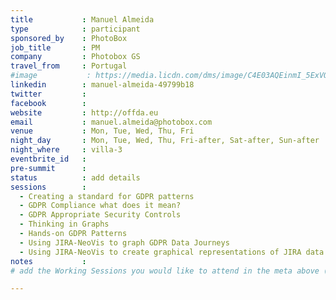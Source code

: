 ```yaml
---
title           : Manuel Almeida
type            : participant
sponsored_by    : PhotoBox
job_title       : PM
company         : Photobox GS
travel_from     : Portugal
#image           : https://media.licdn.com/dms/image/C4E03AQEinmI_5ExVOQ/profile-displayphoto-shrink_800_800/0?e=1528664400&v=beta&t=nIGoQtOdgbwL_XbB-r8lV3NT_yGu33VbHSN8ktW-8n4
linkedin        : manuel-almeida-49799b18
twitter         :
facebook        :
website         : http://offda.eu
email           : manuel.almeida@photobox.com
venue           : Mon, Tue, Wed, Thu, Fri
night_day       : Mon, Tue, Wed, Thu, Fri-after, Sat-after, Sun-after
night_where     : villa-3
eventbrite_id   :
pre-summit      :
status          : add details
sessions        :
  - Creating a standard for GDPR patterns
  - GDPR Compliance what does it mean?
  - GDPR Appropriate Security Controls
  - Thinking in Graphs
  - Hands-on GDPR Patterns
  - Using JIRA-NeoVis to graph GDPR Data Journeys
  - Using JIRA-NeoVis to create graphical representations of JIRA data
notes           :
# add the Working Sessions you would like to attend in the meta above (use the session's title) e.g. sessions (one per line): -Security Playbooks Diagrams -Hackathon Daily Sessions

---
```

